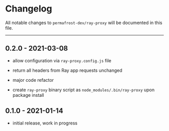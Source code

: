 # Changelog

All notable changes to `permafrost-dev/ray-proxy` will be documented in this file.

---

## 0.2.0 - 2021-03-08

- allow configuration via `ray-proxy.config.js` file

- return all headers from Ray app requests unchanged

- major code refactor

- create `ray-proxy` binary script as `node_modules/.bin/ray-proxy` upon package install

## 0.1.0 - 2021-01-14

- initial release, work in progress
